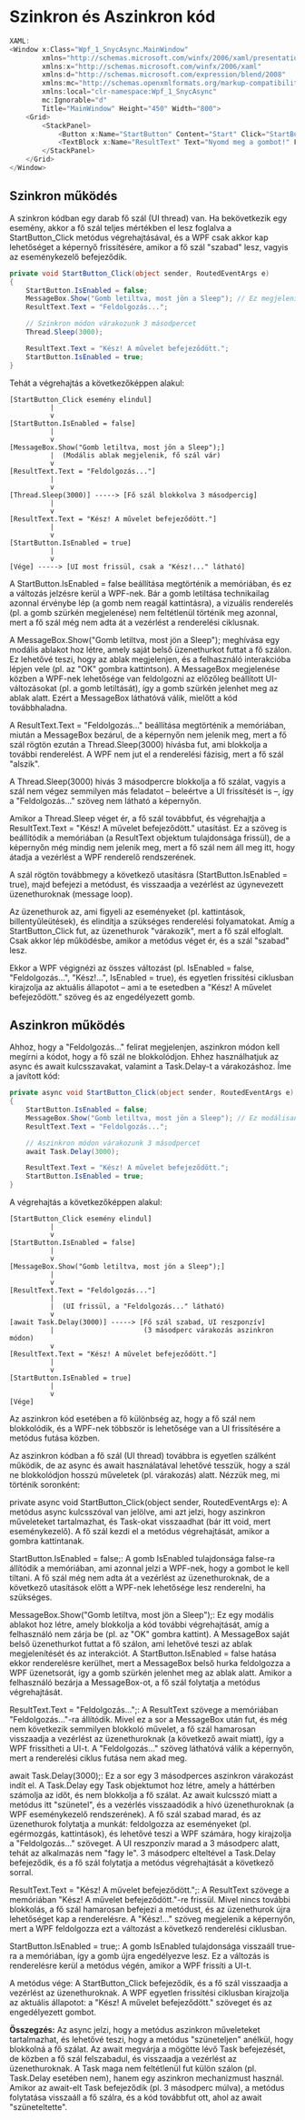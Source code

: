 # Szinkron és Aszinkron kód


```cs
XAML:
<Window x:Class="Wpf_1_SnycAsync.MainWindow"
        xmlns="http://schemas.microsoft.com/winfx/2006/xaml/presentation"
        xmlns:x="http://schemas.microsoft.com/winfx/2006/xaml"
        xmlns:d="http://schemas.microsoft.com/expression/blend/2008"
        xmlns:mc="http://schemas.openxmlformats.org/markup-compatibility/2006"
        xmlns:local="clr-namespace:Wpf_1_SnycAsync"
        mc:Ignorable="d"
        Title="MainWindow" Height="450" Width="800">
    <Grid>
        <StackPanel>
            <Button x:Name="StartButton" Content="Start" Click="StartButton_Click" Width="100" Height="30" Margin="10"/>
            <TextBlock x:Name="ResultText" Text="Nyomd meg a gombot!" FontSize="16" VerticalAlignment="Center" HorizontalAlignment="Center"/>
        </StackPanel>
    </Grid>
</Window>
```



## Szinkron működés

A szinkron kódban egy darab fő szál (UI thread) van. Ha bekövetkezik egy esemény, akkor a fő szál teljes mértékben el lesz foglalva a StartButton_Click metódus végrehajtásával, és a WPF csak akkor kap lehetőséget a képernyő frissítésére, amikor a fő szál "szabad" lesz, vagyis az eseménykezelő befejeződik.

```cs
private void StartButton_Click(object sender, RoutedEventArgs e)
{
    StartButton.IsEnabled = false;
    MessageBox.Show("Gomb letiltva, most jön a Sleep"); // Ez megjelenik
    ResultText.Text = "Feldolgozás...";

    // Szinkron módon várakozunk 3 másodpercet
    Thread.Sleep(3000);

    ResultText.Text = "Kész! A művelet befejeződött.";
    StartButton.IsEnabled = true;
}
```


Tehát a végrehajtás a következőképpen alakul:
```console
[StartButton_Click esemény elindul]
          |
          v
[StartButton.IsEnabled = false] 
          |
          v
[MessageBox.Show("Gomb letiltva, most jön a Sleep");]
          |  (Modális ablak megjelenik, fő szál vár)
          v
[ResultText.Text = "Feldolgozás..."]
          |
          v
[Thread.Sleep(3000)] -----> [Fő szál blokkolva 3 másodpercig]
          |
          v
[ResultText.Text = "Kész! A művelet befejeződött."]
          |
          v
[StartButton.IsEnabled = true]
          |
          v
[Vége] -----> [UI most frissül, csak a "Kész!..." látható]
```

A StartButton.IsEnabled = false beállítása megtörténik a memóriában, és ez a változás jelzésre kerül a WPF-nek. Bár a gomb letiltása technikailag azonnal érvénybe lép (a gomb nem reagál kattintásra), a vizuális renderelés (pl. a gomb szürkén megjelenése) nem feltétlenül történik meg azonnal, mert a fő szál még nem adta át a vezérlést a renderelési ciklusnak.

A MessageBox.Show("Gomb letiltva, most jön a Sleep"); meghívása egy modális ablakot hoz létre, amely saját belső üzenethurkot futtat a fő szálon. Ez lehetővé teszi, hogy az ablak megjelenjen, és a felhasználó interakcióba lépjen vele (pl. az "OK" gombra kattintson). A MessageBox megjelenése közben a WPF-nek lehetősége van feldolgozni az előzőleg beállított UI-változásokat (pl. a gomb letiltását), így a gomb szürkén jelenhet meg az ablak alatt. Ezért a MessageBox láthatóvá válik, mielőtt a kód továbbhaladna.

A ResultText.Text = "Feldolgozás..." beállítása megtörténik a memóriában, miután a MessageBox bezárul, de a képernyőn nem jelenik meg, mert a fő szál rögtön ezután a Thread.Sleep(3000) hívásba fut, ami blokkolja a további renderelést. A WPF nem jut el a renderelési fázisig, mert a fő szál "alszik".

A Thread.Sleep(3000) hívás 3 másodpercre blokkolja a fő szálat, vagyis a szál nem végez semmilyen más feladatot – beleértve a UI frissítését is –, így a "Feldolgozás..." szöveg nem látható a képernyőn.

Amikor a Thread.Sleep véget ér, a fő szál továbbfut, és végrehajtja a ResultText.Text = "Kész! A művelet befejeződött." utasítást. Ez a szöveg is beállítódik a memóriában (a ResultText objektum tulajdonsága frissül), de a képernyőn még mindig nem jelenik meg, mert a fő szál nem áll meg itt, hogy átadja a vezérlést a WPF renderelő rendszerének.

A szál rögtön továbbmegy a következő utasításra (StartButton.IsEnabled = true), majd befejezi a metódust, és visszaadja a vezérlést az úgynevezett üzenethuroknak (message loop).

Az üzenethurok az, ami figyeli az eseményeket (pl. kattintások, billentyűleütések), és elindítja a szükséges renderelési folyamatokat. Amíg a StartButton_Click fut, az üzenethurok "várakozik", mert a fő szál elfoglalt. Csak akkor lép működésbe, amikor a metódus véget ér, és a szál "szabad" lesz.

Ekkor a WPF végignézi az összes változást (pl. IsEnabled = false, "Feldolgozás...", "Kész!...", IsEnabled = true), és egyetlen frissítési ciklusban kirajzolja az aktuális állapotot – ami a te esetedben a "Kész! A művelet befejeződött." szöveg és az engedélyezett gomb.


## Aszinkron működés

Ahhoz, hogy a "Feldolgozás..." felirat megjelenjen, aszinkron módon kell megírni a kódot, hogy a fő szál ne blokkolódjon. Ehhez használhatjuk az async és await kulcsszavakat, valamint a Task.Delay-t a várakozáshoz. Íme a javított kód:

```cs
private async void StartButton_Click(object sender, RoutedEventArgs e)
{
    StartButton.IsEnabled = false;
    MessageBox.Show("Gomb letiltva, most jön a Sleep"); // Ez modálisan megjelenik
    ResultText.Text = "Feldolgozás...";

    // Aszinkron módon várakozunk 3 másodpercet
    await Task.Delay(3000);

    ResultText.Text = "Kész! A művelet befejeződött.";
    StartButton.IsEnabled = true;
}
```


A végrehajtás a következőképpen alakul:
```console
[StartButton_Click esemény elindul]
          |
          v
[StartButton.IsEnabled = false]
          |
          v
[MessageBox.Show("Gomb letiltva, most jön a Sleep");]
          |
          v
[ResultText.Text = "Feldolgozás..."]
          |  
          |  (UI frissül, a "Feldolgozás..." látható)
          v
[await Task.Delay(3000)] -----> [Fő szál szabad, UI reszponzív]
          |                      (3 másodperc várakozás aszinkron módon)
          v
[ResultText.Text = "Kész! A művelet befejeződött."]
          |
          v
[StartButton.IsEnabled = true]
          |
          v
[Vége]
```

Az aszinkron kód esetében a fő különbség az, hogy a fő szál nem blokkolódik, és a WPF-nek többször is lehetősége van a UI frissítésére a metódus futása közben.

Az aszinkron kódban a fő szál (UI thread) továbbra is egyetlen szálként működik, de az async és await használatával lehetővé tesszük, hogy a szál ne blokkolódjon hosszú műveletek (pl. várakozás) alatt. Nézzük meg, mi történik soronként:

private async void StartButton_Click(object sender, RoutedEventArgs e):
A metódus async kulcsszóval van jelölve, ami azt jelzi, hogy aszinkron műveleteket tartalmazhat, és Task-okat visszaadhat (bár itt void, mert eseménykezelő).
A fő szál kezdi el a metódus végrehajtását, amikor a gombra kattintanak.

StartButton.IsEnabled = false;:
A gomb IsEnabled tulajdonsága false-ra állítódik a memóriában, ami azonnal jelzi a WPF-nek, hogy a gombot le kell tiltani.
A fő szál még nem adta át a vezérlést az üzenethuroknak, de a következő utasítások előtt a WPF-nek lehetősége lesz renderelni, ha szükséges.

MessageBox.Show("Gomb letiltva, most jön a Sleep");:
Ez egy modális ablakot hoz létre, amely blokkolja a kód további végrehajtását, amíg a felhasználó nem zárja be (pl. az "OK" gombra kattint).
A MessageBox saját belső üzenethurkot futtat a fő szálon, ami lehetővé teszi az ablak megjelenítését és az interakciót.
A StartButton.IsEnabled = false hatása ekkor renderelésre kerülhet, mert a MessageBox belső hurka feldolgozza a WPF üzenetsorát, így a gomb szürkén jelenhet meg az ablak alatt.
Amikor a felhasználó bezárja a MessageBox-ot, a fő szál folytatja a metódus végrehajtását.

ResultText.Text = "Feldolgozás...";:
A ResultText szövege a memóriában "Feldolgozás..."-ra állítódik.
Mivel ez a sor a MessageBox után fut, és még nem következik semmilyen blokkoló művelet, a fő szál hamarosan visszaadja a vezérlést az üzenethuroknak (a következő await miatt), így a WPF frissítheti a UI-t.
A "Feldolgozás..." szöveg láthatóvá válik a képernyőn, mert a renderelési ciklus futása nem akad meg.

await Task.Delay(3000);:
Ez a sor egy 3 másodperces aszinkron várakozást indít el. A Task.Delay egy Task objektumot hoz létre, amely a háttérben számolja az időt, és nem blokkolja a fő szálat.
Az await kulcsszó miatt a metódus itt "szünetel", és a vezérlés visszaadódik a hívó üzenethuroknak (a WPF eseménykezelő rendszerének).
A fő szál szabad marad, és az üzenethurok folytatja a munkát: feldolgozza az eseményeket (pl. egérmozgás, kattintások), és lehetővé teszi a WPF számára, hogy kirajzolja a "Feldolgozás..." szöveget.
A UI reszponzív marad a 3 másodperc alatt, tehát az alkalmazás nem "fagy le".
3 másodperc elteltével a Task.Delay befejeződik, és a fő szál folytatja a metódus végrehajtását a következő sorral.

ResultText.Text = "Kész! A művelet befejeződött.";:
A ResultText szövege a memóriában "Kész! A művelet befejeződött."-re frissül.
Mivel nincs további blokkolás, a fő szál hamarosan befejezi a metódust, és az üzenethurok újra lehetőséget kap a renderelésre.
A "Kész!..." szöveg megjelenik a képernyőn, mert a WPF feldolgozza ezt a változást a következő renderelési ciklusban.

StartButton.IsEnabled = true;:
A gomb IsEnabled tulajdonsága visszaáll true-ra a memóriában, így a gomb újra engedélyezve lesz.
Ez a változás is renderelésre kerül a metódus végén, amikor a WPF frissíti a UI-t.

A metódus vége:
A StartButton_Click befejeződik, és a fő szál visszaadja a vezérlést az üzenethuroknak.
A WPF egyetlen frissítési ciklusban kirajzolja az aktuális állapotot: a "Kész! A művelet befejeződött." szöveget és az engedélyezett gombot.


**Összegzés:**
Az async jelzi, hogy a metódus aszinkron műveleteket tartalmazhat, és lehetővé teszi, hogy a metódus "szüneteljen" anélkül, hogy blokkolná a fő szálat.
Az await megvárja a mögötte lévő Task befejezését, de közben a fő szál felszabadul, és visszaadja a vezérlést az üzenethuroknak. A Task maga nem feltétlenül fut külön szálon (pl. Task.Delay esetében nem), hanem egy aszinkron mechanizmust használ.
Amikor az await-elt Task befejeződik (pl. 3 másodperc múlva), a metódus folytatása visszaáll a fő szálra, és a kód továbbfut ott, ahol az await "szüneteltette".


